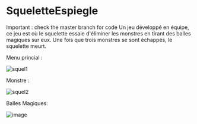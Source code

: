# SqueletteEspiegle

Important : check the master branch for code 
Un jeu développé en équipe, ce jeu est où le squelette essaie d'éliminer les monstres en tirant des balles magiques sur eux. Une fois que trois monstres se sont échappés, le squelette meurt.

Menu princial : 

![squel1](https://github.com/ammarranko/SqueletteEspiegle/assets/123586447/d4df863a-c499-4877-8c6c-675e4d8110a7)





Monstre : 

![squel2](https://github.com/ammarranko/SqueletteEspiegle/assets/123586447/702b6917-0d2d-4c5f-999f-cd143b3245e1)




Balles Magiques:

![image](https://github.com/ammarranko/SqueletteEspiegle/assets/123586447/68fa5bd2-0421-445e-b636-74f82c039726)


